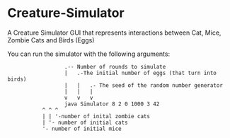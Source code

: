 # Creature-Simulator
A Creature Simulator GUI that represents interactions between Cat, Mice, Zombie Cats and Birds (Eggs)

You can run the simulator with the following arguments:

                      .-- Number of rounds to simulate
                      |   .-The initial number of eggs (that turn into birds)       
                      |   |   .- The seed of the random number generator
                      |   |   |
                      v   v   v
                      java Simulator 8 2 0 1000 3 42 
               ^ ^ ^
               | | '-number of inital zombie cats
               | '- number of initial cats
               '- number of initial mice
